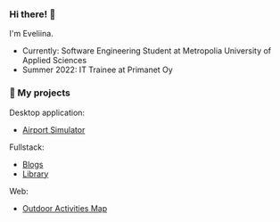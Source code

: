 ### Hi there! 👋

I'm Eveliina.

* Currently: Software Engineering Student at Metropolia University of Applied Sciences
* Summer 2022: IT Trainee at Primanet Oy

### 📁 My projects

Desktop application: 
* [Airport Simulator](https://github.com/eveliinah/simulator)

Fullstack:
* [Blogs](https://github.com/eveliinah/blogs-app)
* [Library](https://github.com/eveliinah/library-app)

Web:
* [Outdoor Activities Map](https://github.com/eveliinah/outdoor-app)


<!--
**eveliinah/eveliinah** is a ✨ _special_ ✨ repository because its `README.md` (this file) appears on your GitHub profile.

Here are some ideas to get you started:

- 🔭 I’m currently working on ...
- 🌱 I’m currently learning ...
- 👯 I’m looking to collaborate on ...
- 🤔 I’m looking for help with ...
- 💬 Ask me about ...
- 📫 How to reach me: ...
- 😄 Pronouns: ...
- ⚡ Fun fact: ...
-->
